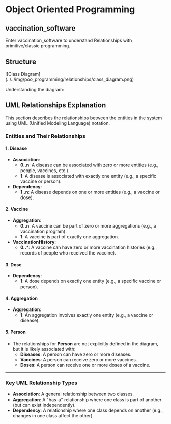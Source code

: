 # Object Oriented Programming

## vaccination_software

Enter vaccination_software to understand Relationships with primitive/classic programming.

## Structure

![Class Diagram] (../../img/poo_programming/relationships/class_diagram.png)

Understanding the diagram:

## UML Relationships Explanation

This section describes the relationships between the entities in the system using UML (Unified Modeling Language) notation.

### Entities and Their Relationships

#### 1. **Disease**
- **Association**:
  - **0..n**: A disease can be associated with zero or more entities (e.g., people, vaccines, etc.).
  - **1**: A disease is associated with exactly one entity (e.g., a specific vaccine or person).
- **Dependency**:
  - **1..n**: A disease depends on one or more entities (e.g., a vaccine or dose).

#### 2. **Vaccine**
- **Aggregation**:
  - **0..n**: A vaccine can be part of zero or more aggregations (e.g., a vaccination program).
  - **1**: A vaccine is part of exactly one aggregation.
- **VaccinationHistory**:
  - **0..***: A vaccine can have zero or more vaccination histories (e.g., records of people who received the vaccine).

#### 3. **Dose**
- **Dependency**:
  - **1**: A dose depends on exactly one entity (e.g., a specific vaccine or person).

#### 4. **Aggregation**
- **Aggregation**:
  - **1**: An aggregation involves exactly one entity (e.g., a vaccine or disease).

#### 5. **Person**
- The relationships for **Person** are not explicitly defined in the diagram, but it is likely associated with:
  - **Diseases**: A person can have zero or more diseases.
  - **Vaccines**: A person can receive zero or more vaccines.
  - **Doses**: A person can receive one or more doses of a vaccine.

---

### Key UML Relationship Types
- **Association**: A general relationship between two classes.
- **Aggregation**: A "has-a" relationship where one class is part of another (but can exist independently).
- **Dependency**: A relationship where one class depends on another (e.g., changes in one class affect the other).

